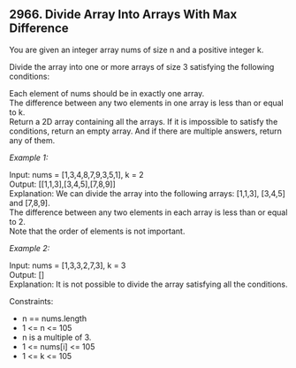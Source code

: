## 2966. Divide Array Into Arrays With Max Difference


You are given an integer array nums of size n and a positive integer k.

Divide the array into one or more arrays of size 3 satisfying the following conditions:

Each element of nums should be in exactly one array.\
The difference between any two elements in one array is less than or equal to k.\
Return a 2D array containing all the arrays. If it is impossible to satisfy the conditions, return an empty array. And if there are multiple answers, return any of them.

 

*Example 1:*

Input: nums = [1,3,4,8,7,9,3,5,1], k = 2\
Output: [[1,1,3],[3,4,5],[7,8,9]]\
Explanation: We can divide the array into the following arrays: [1,1,3], [3,4,5] and [7,8,9].\
The difference between any two elements in each array is less than or equal to 2.\
Note that the order of elements is not important.

*Example 2:*

Input: nums = [1,3,3,2,7,3], k = 3\
Output: []\
Explanation: It is not possible to divide the array satisfying all the conditions.
 

Constraints:

- n == nums.length
- 1 <= n <= 105
- n is a multiple of 3.
- 1 <= nums[i] <= 105
- 1 <= k <= 105
